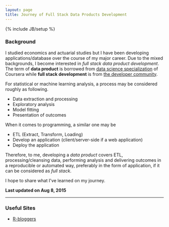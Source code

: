 ```yaml
---
layout: page
title: Journey of Full Stack Data Products Development
---
```

{% include JB/setup %}

### Background

I studied economics and actuarial studies but I have been developing applications/database over the course of my major career. Due to the mixed backgrounds, I become interested in *full stack data product development*. The term of **data product** is borrowed from [data science specialization](https://www.coursera.org/specialization/jhudatascience/1) of Coursera while **full stack development** is from [the developer community](http://www.laurencegellert.com/2012/08/what-is-a-full-stack-developer/).

For statistical or machine learning analysis, a process may be considered roughly as following.

* Data extraction and processing
* Exploratory analysis
* Model fitting
* Presentation of outcomes

When it comes to programming, a similar one may be

* ETL (Extract, Transform, Loading)
* Develop an application (client/server-side if a web application)
* Deploy the application

Therefore, to me, developing a *data product* covers ETL, processing/cleansing data, performing analysis and delivering outcomes in a reproducible or automated way, preferably in the form of application, if it can be considered as *full stack*.

I hope to share what I've learned on my journey.

**Last updated on Aug 8, 2015**

---

### Useful Sites


- [R-bloggers](http://www.r-bloggers.com/)